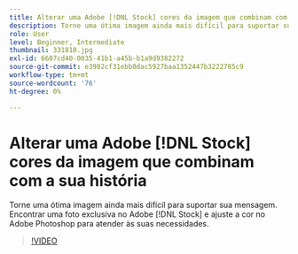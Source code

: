 ```yaml
---
title: Alterar uma Adobe [!DNL Stock] cores da imagem que combinam com a sua história
description: Torne uma ótima imagem ainda mais difícil para suportar sua mensagem. Encontrar uma foto exclusiva no Adobe [!DNL Stock] e, em seguida, ajuste a cor no Adobe Photoshop para atender às suas necessidades
role: User
level: Beginner, Intermediate
thumbnail: 331810.jpg
exl-id: 6607cd40-0035-41b1-a45b-b1a9d9382272
source-git-commit: e3982cf31ebb0dac5927baa1352447b3222785c9
workflow-type: tm+mt
source-wordcount: '76'
ht-degree: 0%

---
```


# Alterar uma Adobe [!DNL Stock] cores da imagem que combinam com a sua história

Torne uma ótima imagem ainda mais difícil para suportar sua mensagem. Encontrar uma foto exclusiva no Adobe [!DNL Stock] e ajuste a cor no Adobe Photoshop para atender às suas necessidades.

>[!VIDEO](https://video.tv.adobe.com/v/331810?hidetitle=true)
